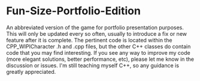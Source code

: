 # Fun-Size-Portfolio-Edition
An abbreviated version of the game for portfolio presentation purposes. 
This will only be updated every so often, usually to introduce a fix or new feature after it is complete.
The pertinent code is located within the CPP_WIPICharacter .h and .cpp files, but the other C++ classes do contain code that you may find interesting. 
If you see any way to improve my code (more elegant solutions, better performance, etc), please let me know in the discussion or issues. 
I'm still teaching myself C++, so any guidance is greatly appreciated.
